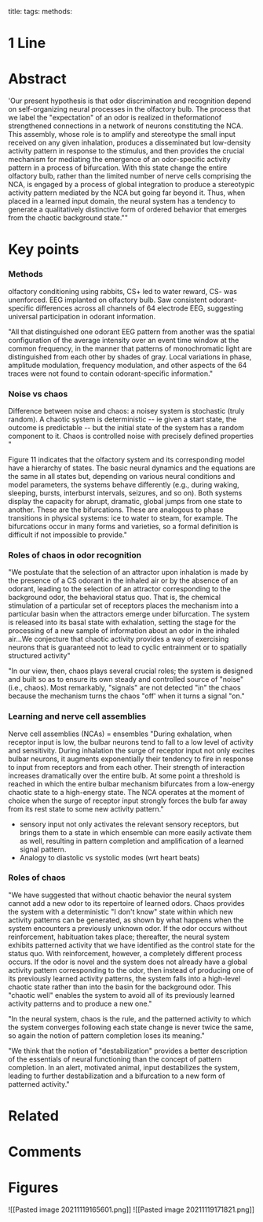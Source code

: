 title:
tags:
methods:

# 1 Line


# Abstract
'Our present hypothesis is that odor discrimination and recognition depend on self-organizing neural processes in the olfactory bulb. The process that we label the "expectation" of an odor is realized in theformationof strengthened connections in a network of neurons constituting the NCA. This assembly, whose role is to amplify and stereotype the small input received on any given inhalation, produces a disseminated but low-density activity pattern in response to the stimulus, and then provides the crucial mechanism for mediating the emergence of an odor-specific activity pattern in a process of bifurcation. With this state change the entire olfactory bulb, rather than the limited number of nerve cells comprising the NCA, is engaged by a process of global integration to produce a stereotypic activity pattern mediated by the NCA but going far beyond it. Thus, when placed in a learned input domain, the neural system has a tendency to generate a qualitatively distinctive form of ordered behavior that emerges from the chaotic background state.""

# Key points
### Methods 
olfactory conditioning using rabbits, CS+ led to water reward, CS- was unenforced. EEG implanted on olfactory bulb. Saw consistent odorant-specific differences across all channels of 64 electrode EEG, suggesting universal participation in odorant information. 

"All that distinguished one odorant EEG pattern from another was the spatial configuration of the average intensity over an event time window at the common frequency, in the manner that patterns of monochromatic light are distinguished from each other by shades of gray. Local variations in phase, amplitude modulation, frequency modulation, and other aspects of the 64 traces were not found to contain odorant-specific information." 

### Noise vs chaos
Difference between noise and chaos: a noisey system is stochastic (truly random). A chaotic system is deterministic -- ie given a start state, the outcome is predictable -- but the initial state of the system has a random component to it. Chaos is controlled noise with precisely defined properties "

Figure 11 indicates that the olfactory system and its corresponding model have a hierarchy of states. The basic neural dynamics and the equations are the same in all states but, depending on various neural conditions and model parameters, the systems behave differently (e.g., during waking, sleeping, bursts, interburst intervals, seizures, and so on). Both systems display the capacity for abrupt, dramatic, global jumps from one state to another. These are the bifurcations. These are analogous to phase transitions in physical systems: ice to water to steam, for example. The bifurcations occur in many forms and varieties, so a formal definition is difficult if not impossible to provide." 

### Roles of chaos in odor recognition
"We postulate that the selection of an attractor upon inhalation is made by the presence of a CS odorant in the inhaled air or by the absence of an odorant, leading to the selection of an attractor corresponding to the background odor, the behavioral status quo. That is, the chemical stimulation of a particular set of receptors places the mechanism into a particular basin when the attractors emerge under bifurcation. The system is released into its basal state with exhalation, setting the stage for the processing of a new sample of information about an odor in the inhaled air...We conjecture that chaotic activity provides a way of exercising neurons that is guaranteed not to lead to cyclic entrainment or to spatially structured activity" 

"In our view, then, chaos plays several crucial roles; the system is designed and built so as to ensure its own steady and controlled source of "noise" (i.e., chaos). Most remarkably, "signals" are not detected "in" the chaos because the mechanism turns the chaos "off' when it turns a signal "on."


### Learning and nerve cell assemblies
Nerve cell assemblies (NCAs) = ensembles
"During exhalation, when receptor input is low, the bulbar neurons tend to fall to a low level of activity and sensitivity. During inhalation the surge of receptor input not only excites bulbar neurons, it augments exponentially their tendency to fire in response to input from receptors and from each other. Their strength of interaction increases dramatically over the entire bulb. At some point a threshold is reached in which the entire bulbar mechanism bifurcates from a low-energy chaotic state to a high-energy state. The NCA operates at the moment of choice when the surge of receptor input strongly forces the bulb far away from its rest state to some new activity pattern."
- sensory input not only activates the relevant sensory receptors, but brings them to a state in which ensemble can more easily activate them as well, resulting in pattern completion and amplification of a learned signal pattern.
- Analogy to diastolic vs systolic modes (wrt heart beats)

### Roles of chaos
"We have suggested that without chaotic behavior the neural system cannot add a new odor to its repertoire of learned odors. Chaos provides the system with a deterministic "I don't know" state within which new activity patterns can be generated, as shown by what happens when the system encounters a previously unknown odor. If the odor occurs without reinforcement, habituation takes place; thereafter, the neural system exhibits patterned activity that we have identified as the control state for the status quo. With reinforcement, however, a completely different process occurs. If the odor is novel and the system does not already have a global activity pattern corresponding to the odor, then instead of producing one of its previously learned activity patterns, the system falls into a high-level chaotic state rather than into the basin for the background odor. This "chaotic well" enables the system to avoid all of its previously learned activity patterns and to produce a new one."

"In the neural system, chaos is the rule, and the patterned activity to which the system converges following each state change is never twice the same, so again the notion of pattern completion loses its meaning."

"We think that the notion of "destabilization" provides a better description of the essentials of neural functioning than the concept of pattern completion. In an alert, motivated animal, input destabilizes the system, leading to further destabilization and a bifurcation to a new form of patterned activity."

# Related


# Comments

# Figures
![[Pasted image 20211119165601.png]]
![[Pasted image 20211119171821.png]]